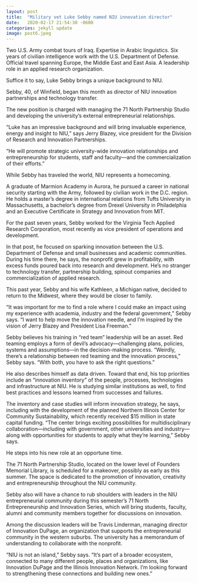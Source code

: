 ```yaml
---
layout: post
title:  "Military vet Luke Sebby named NIU innovation director"
date:   2020-02-17 21:54:30 -0600
categories: jekyll update
image: post6.jpeg
---
```

Two U.S. Army combat tours of Iraq. Expertise in Arabic linguistics. Six years of civilian intelligence work with the U.S. Department of Defense. Official travel spanning Europe, the Middle East and East Asia. A leadership role in an applied research organization.

Suffice it to say, Luke Sebby brings a unique background to NIU.

Sebby, 40, of Winfield, began this month as director of NIU innovation partnerships and technology transfer.

The new position is charged with managing the 71 North Partnership Studio and developing the university’s external entrepreneurial relationships.

“Luke has an impressive background and will bring invaluable experience, energy and insight to NIU,” says Jerry Blazey, vice president for the Division of Research and Innovation Partnerships.

“He will promote strategic university-wide innovation relationships and entrepreneurship for students, staff and faculty—and the commercialization of their efforts.”

While Sebby has traveled the world, NIU represents a homecoming.

A graduate of Marmion Academy in Aurora, he pursued a career in national security starting with the Army, followed by civilian work in the D.C. region. He holds a master’s degree in international relations from Tufts University in Massachusetts, a bachelor’s degree from Drexel University in Philadelphia and an Executive Certificate in Strategy and Innovation from MIT.

For the past seven years, Sebby worked for the Virginia Tech Applied Research Corporation, most recently as vice president of operations and development.

In that post, he focused on sparking innovation between the U.S. Department of Defense and small businesses and academic communities. During his time there, he says, the nonprofit grew in profitability, with excess funds poured back into research and development. He’s no stranger to technology transfer, partnership building, spinout companies and commercialization of applied research.

This past year, Sebby and his wife Kathleen, a Michigan native, decided to return to the Midwest, where they would be closer to family.

“It was important for me to find a role where I could make an impact using my experience with academia, industry and the federal government,” Sebby says. “I want to help move the innovation needle, and I’m inspired by the vision of Jerry Blazey and President Lisa Freeman.”

Sebby believes his training in “red team” leadership will be an asset. Red teaming employs a form of devil’s advocacy—challenging plans, policies, systems and assumptions—in the decision-making process. “Weirdly, there’s a relationship between red teaming and the innovation process,” Sebby says. “With both, you have to ask the right questions.”

He also describes himself as data driven. Toward that end, his top priorities include an “innovation inventory” of the people, processes, technologies and infrastructure at NIU. He is studying similar institutions as well, to find best practices and lessons learned from successes and failures.

The inventory and case studies will inform innovation strategy, he says, including with the development of the planned Northern Illinois Center for Community Sustainability, which recently received $15 million in state capital funding. “The center brings exciting possibilities for multidisciplinary collaboration—including with government, other universities and industry—along with opportunities for students to apply what they’re learning,” Sebby says.

He steps into his new role at an opportune time.

The 71 North Partnership Studio, located on the lower level of Founders Memorial Library, is scheduled for a makeover, possibly as early as this summer. The space is dedicated to the promotion of innovation, creativity and entrepreneurship throughout the NIU community.

Sebby also will have a chance to rub shoulders with leaders in the NIU entrepreneurial community during this semester’s 71 North Entrepreneurship and Innovation Series, which will bring students, faculty, alumni and community members together for discussions on innovation.

Among the discussion leaders will be Travis Linderman, managing director of Innovation DuPage, an organization that supports the entrepreneurial community in the western suburbs. The university has a memorandum of understanding to collaborate with the nonprofit.

“NIU is not an island,” Sebby says. “It’s part of a broader ecosystem, connected to many different people, places and organizations, like Innovation DuPage and the Illinois Innovation Network. I’m looking forward to strengthening these connections and building new ones.”